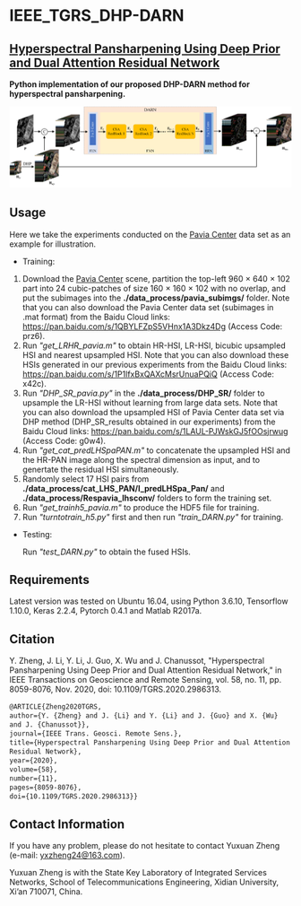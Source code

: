# IEEE_TGRS_DHP-DARN

## [Hyperspectral Pansharpening Using Deep Prior and Dual Attention Residual Network](https://ieeexplore.ieee.org/document/9076645)

**Python implementation of our proposed DHP-DARN method for hyperspectral pansharpening.**

![Flowchart](https://github.com/yxzheng24/IEEE_TGRS_DHP-DARN/blob/main/Flowchart_TGRS20.png "Overall flowchart of the proposed DHP-DARN method for HS pansharpening.")

## Usage
Here we take the experiments conducted on the [Pavia Center](http://www.ehu.eus/ccwintco/index.php/Hyperspectral_Remote_Sensing_Scenes#Pavia_Centre_scene) data set as an example for illustration.

*   Training:
1.   Download the [Pavia Center](http://www.ehu.eus/ccwintco/index.php/Hyperspectral_Remote_Sensing_Scenes#Pavia_Centre_scene) scene, partition the top-left 960 × 640 × 102 part into 24 cubic-patches of size 160 × 160 × 102 with no overlap, and put the subimages into the __./data_process/pavia_subimgs/__ folder. Note that you can also download the Pavia Center data set (subimages in .mat format) from the Baidu Cloud links: https://pan.baidu.com/s/1QBYLFZpS5VHnx1A3Dkz4Dg (Access Code: prz6).
2.   Run *"get_LRHR_pavia.m"* to obtain HR-HSI, LR-HSI, bicubic upsampled HSI and nearest upsampled HSI. Note that you can also download these HSIs generated in our previous experiments from the Baidu Cloud links: https://pan.baidu.com/s/1P1lfxBxQAXcMsrUnuaPQiQ (Access Code: x42c).
3.   Run *"DHP_SR_pavia.py"* in the __./data_process/DHP_SR/__ folder to upsample the LR-HSI without learning from large data sets. Note that you can also download the upsampled HSI of Pavia Center data set via DHP method (DHP_SR_results obtained in our experiments) from the Baidu Cloud links: https://pan.baidu.com/s/1LAUL-PJWskGJ5fOOsjrwug (Access Code: g0w4).
4.   Run *"get_cat_predLHSpaPAN.m"* to concatenate the upsampled HSI and the HR-PAN image along the spectral dimension as input, and to genertate the residual HSI simultaneously.
5.   Randomly select 17 HSI pairs from __./data_process/cat_LHS_PAN/I_predLHSpa_Pan/__ and __./data_process/Respavia_lhsconv/__ folders to form the training set.
6.   Run *"get_trainh5_pavia.m"* to produce the HDF5 file for training.
7.   Run *"turntotrain_h5.py"* first and then run *"train_DARN.py"* for training.

*   Testing: 
    
    Run *"test_DARN.py"* to obtain the fused HSIs.

## Requirements
Latest version was tested on Ubuntu 16.04, using Python 3.6.10, Tensorflow 1.10.0, Keras 2.2.4, Pytorch 0.4.1 and Matlab R2017a.

## Citation
Y. Zheng, J. Li, Y. Li, J. Guo, X. Wu and J. Chanussot, "Hyperspectral Pansharpening Using Deep Prior and Dual Attention Residual Network," in IEEE Transactions on Geoscience and Remote Sensing, vol. 58, no. 11, pp. 8059-8076, Nov. 2020, doi: 10.1109/TGRS.2020.2986313.

    @ARTICLE{Zheng2020TGRS,
    author={Y. {Zheng} and J. {Li} and Y. {Li} and J. {Guo} and X. {Wu} and J. {Chanussot}},
    journal={IEEE Trans. Geosci. Remote Sens.}, 
    title={Hyperspectral Pansharpening Using Deep Prior and Dual Attention Residual Network}, 
    year={2020},
    volume={58},
    number={11},
    pages={8059-8076},
    doi={10.1109/TGRS.2020.2986313}}


## Contact Information
If you have any problem, please do not hesitate to contact Yuxuan Zheng (e-mail: yxzheng24@163.com).

Yuxuan Zheng is with the State Key Laboratory of Integrated Services Networks, School of Telecommunications Engineering, Xidian University, Xi’an 710071, China.
